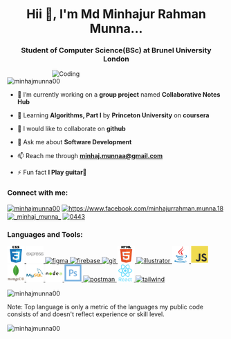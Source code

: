 <h1 align="center">Hii 👋, I'm Md Minhajur Rahman Munna...</h1>
<h3 align="center">Student of Computer Science(BSc) at Brunel University London</h3>
<img align="right" alt="Coding" width="400" src="https://media3.giphy.com/media/11jacPItBsJDLa/giphy.gif?cid=790b7611423ff2079a8dc8cab5c13a4aba9fd9c9d2a7883a&rid=giphy.gif&ct=g">

<p align="left"> <img src="https://komarev.com/ghpvc/?username=minhajmunna00&label=Profile%20views&color=5c1fea&style=flat" alt="minhajmunna00" /> </p>

- 🔭 I’m currently working on a **group project** named **Collaborative Notes Hub**

- 🌱 Learning **Algorithms, Part I** by **Princeton University** on **coursera**

- 👯 I would like to collaborate on **github**

- 💬 Ask me about **Software Development**

- 📫 Reach me through **minhaj.munnaa@gmail.com**

- ⚡ Fun fact **I Play guitar🎸**

<h3 align="left">Connect with me:</h3>
<p align="left">
<a href="https://linkedin.com/in/https:/minhajmunna00" target="blank"><img align="center" src="https://raw.githubusercontent.com/rahuldkjain/github-profile-readme-generator/master/src/images/icons/Social/linked-in-alt.svg" alt="minhajmunna00" height="30" width="40" /></a>
<a href="https://fb.com/https://www.facebook.com/minhajurrahman.munna.18" target="blank"><img align="center" src="https://raw.githubusercontent.com/rahuldkjain/github-profile-readme-generator/master/src/images/icons/Social/facebook.svg" alt="https://www.facebook.com/minhajurrahman.munna.18" height="30" width="40" /></a>
<a href="https://instagram.com/_minhaj_munna_" target="blank"><img align="center" src="https://raw.githubusercontent.com/rahuldkjain/github-profile-readme-generator/master/src/images/icons/Social/instagram.svg" alt="_minhaj_munna_" height="30" width="40" /></a>
<a href="https://discord.gg/0443" target="blank"><img align="center" src="https://raw.githubusercontent.com/rahuldkjain/github-profile-readme-generator/master/src/images/icons/Social/discord.svg" alt="0443" height="30" width="40" /></a>
</p>

<h3 align="left">Languages and Tools:</h3>
<p align="left"> <a href="https://www.w3schools.com/css/" target="_blank" rel="noreferrer"> <img src="https://raw.githubusercontent.com/devicons/devicon/master/icons/css3/css3-original-wordmark.svg" alt="css3" width="40" height="40"/> </a> <a href="https://expressjs.com" target="_blank" rel="noreferrer"> <img src="https://raw.githubusercontent.com/devicons/devicon/master/icons/express/express-original-wordmark.svg" alt="express" width="40" height="40"/> </a> <a href="https://www.figma.com/" target="_blank" rel="noreferrer"> <img src="https://www.vectorlogo.zone/logos/figma/figma-icon.svg" alt="figma" width="40" height="40"/> </a> <a href="https://firebase.google.com/" target="_blank" rel="noreferrer"> <img src="https://www.vectorlogo.zone/logos/firebase/firebase-icon.svg" alt="firebase" width="40" height="40"/> </a> <a href="https://git-scm.com/" target="_blank" rel="noreferrer"> <img src="https://www.vectorlogo.zone/logos/git-scm/git-scm-icon.svg" alt="git" width="40" height="40"/> </a> <a href="https://www.w3.org/html/" target="_blank" rel="noreferrer"> <img src="https://raw.githubusercontent.com/devicons/devicon/master/icons/html5/html5-original-wordmark.svg" alt="html5" width="40" height="40"/> </a> <a href="https://www.adobe.com/in/products/illustrator.html" target="_blank" rel="noreferrer"> <img src="https://www.vectorlogo.zone/logos/adobe_illustrator/adobe_illustrator-icon.svg" alt="illustrator" width="40" height="40"/> </a> <a href="https://www.java.com" target="_blank" rel="noreferrer"> <img src="https://raw.githubusercontent.com/devicons/devicon/master/icons/java/java-original.svg" alt="java" width="40" height="40"/> </a> <a href="https://developer.mozilla.org/en-US/docs/Web/JavaScript" target="_blank" rel="noreferrer"> <img src="https://raw.githubusercontent.com/devicons/devicon/master/icons/javascript/javascript-original.svg" alt="javascript" width="40" height="40"/> </a> <a href="https://www.mongodb.com/" target="_blank" rel="noreferrer"> <img src="https://raw.githubusercontent.com/devicons/devicon/master/icons/mongodb/mongodb-original-wordmark.svg" alt="mongodb" width="40" height="40"/> </a> <a href="https://www.mysql.com/" target="_blank" rel="noreferrer"> <img src="https://raw.githubusercontent.com/devicons/devicon/master/icons/mysql/mysql-original-wordmark.svg" alt="mysql" width="40" height="40"/> </a> <a href="https://nodejs.org" target="_blank" rel="noreferrer"> <img src="https://raw.githubusercontent.com/devicons/devicon/master/icons/nodejs/nodejs-original-wordmark.svg" alt="nodejs" width="40" height="40"/> </a> <a href="https://www.photoshop.com/en" target="_blank" rel="noreferrer"> <img src="https://raw.githubusercontent.com/devicons/devicon/master/icons/photoshop/photoshop-line.svg" alt="photoshop" width="40" height="40"/> </a> <a href="https://postman.com" target="_blank" rel="noreferrer"> <img src="https://www.vectorlogo.zone/logos/getpostman/getpostman-icon.svg" alt="postman" width="40" height="40"/> </a> <a href="https://reactjs.org/" target="_blank" rel="noreferrer"> <img src="https://raw.githubusercontent.com/devicons/devicon/master/icons/react/react-original-wordmark.svg" alt="react" width="40" height="40"/> </a> <a href="https://tailwindcss.com/" target="_blank" rel="noreferrer"> <img src="https://www.vectorlogo.zone/logos/tailwindcss/tailwindcss-icon.svg" alt="tailwind" width="40" height="40"/> </a> </p>

<p><img align="center" src="https://github-readme-stats.vercel.app/api/top-langs?username=minhajmunna00&show_icons=true&theme=dark&cache_seconds=1800&locale=en&layout=compact" alt="minhajmunna00" /></p>
<p>Note: Top language is only a metric of the languages my public code consists of and doesn't reflect experience or skill level.</P>
<p><img align="center" src="https://github-readme-streak-stats.herokuapp.com/?user=minhajmunna00&theme=dark" alt="minhajmunna00" /></p>

